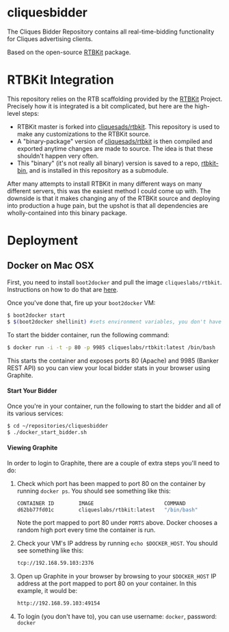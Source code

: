 # cliquesbidder
The Cliques Bidder Repository contains all real-time-bidding functionality for Cliques advertising clients.

Based on the open-source [RTBKit](https://github.com/rtbkit/rtbkit) package.

# RTBKit Integration

This repository relies on the RTB scaffolding provided by the [RTBKit](https://github.com/rtbkit/rtbkit) Project. Precisely how it is integrated is a bit complicated, but here are the high-level steps:

- RTBKit master is forked into [cliquesads/rtbkit](https://github.com/cliquesads/rtbkit). This repository is used to make any customizations to the RTBKit source.
- A "binary-package" version of [cliquesads/rtbkit](https://github.com/cliquesads/rtbkit) is then compiled and exported anytime changes are made to source.  The idea is that these shouldn't happen very often.
- This "binary" (it's not really all binary) version is saved to a repo, [rtbkit-bin](https://github.com/cliquesads/rtbkit-bin), and is installed in this repository as a submodule. 

After many attempts to install RTBKit in many different ways on many different servers, this was the easiest method I could come up with.  The downside is that it makes changing any of the RTBKit source and deploying into production a huge pain, but the upshot is that all dependencies are wholly-contained into this binary package.  


# Deployment

## Docker on Mac OSX

First, you need to install `boot2docker` and pull the image `cliqueslabs/rtbkit`.  Instructions on how to do that are [here](https://github.com/cliquesads/install-rtbkit#install_from_docker).

Once you've done that, fire up your `boot2docker` VM:

```sh
$ boot2docker start
$ $(boot2docker shellinit) #sets environment variables, you don't have to do this
```

To start the bidder container, run the following command:

```sh
$ docker run -i -t -p 80 -p 9985 cliqueslabs/rtbkit:latest /bin/bash
```

This starts the container and exposes ports 80 (Apache) and 9985 (Banker REST API) so you can view your local bidder stats in your browser using Graphite.

#### Start Your Bidder
Once you're in your container, run the following to start the bidder and all of its various services:

```sh
$ cd ~/repositories/cliquesbidder
$ ./docker_start_bidder.sh
```

#### Viewing Graphite

In order to login to Graphite, there are a couple of extra steps you'll need to do:

1. Check which port has been mapped to port 80 on the container by running `docker ps`.  You should see something like this:
    ```sh
    CONTAINER ID        IMAGE                       COMMAND             CREATED             STATUS              PORTS                   NAMES
    d62bb77fd01c        cliqueslabs/rtbkit:latest   "/bin/bash"         21 minutes ago      Up 21 minutes       0.0.0.0:49154->80/tcp   thirsty_poitras
    ```
    Note the port mapped to port 80 under `PORTS` above.  Docker chooses a random high port every time the container is run.

2. Check your VM's IP address by running `echo $DOCKER_HOST`.  You should see something like this:
   ```sh
   tcp://192.168.59.103:2376
   ```
3. Open up Graphite in your browser by browsing to your `$DOCKER_HOST` IP address at the port mapped to port 80 on your container.  In this example, it would be:
   
   ```sh
   http://192.168.59.103:49154
   ```
   
4. To login (you don't have to), you can use username: `docker`, password: `docker`
